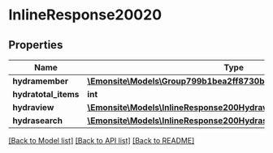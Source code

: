 # InlineResponse20020

## Properties
Name | Type | Description | Notes
------------ | ------------- | ------------- | -------------
**hydramember** | [**\Emonsite\Models\Group799b1bea2ff8730b1a1a5b188922b633Jsonld[]**](Group799b1bea2ff8730b1a1a5b188922b633Jsonld.md) |  | 
**hydratotal_items** | **int** |  | [optional] 
**hydraview** | [**\Emonsite\Models\InlineResponse200Hydraview**](InlineResponse200Hydraview.md) |  | [optional] 
**hydrasearch** | [**\Emonsite\Models\InlineResponse200Hydrasearch**](InlineResponse200Hydrasearch.md) |  | [optional] 

[[Back to Model list]](../../README.md#documentation-for-models) [[Back to API list]](../../README.md#documentation-for-api-endpoints) [[Back to README]](../../README.md)

